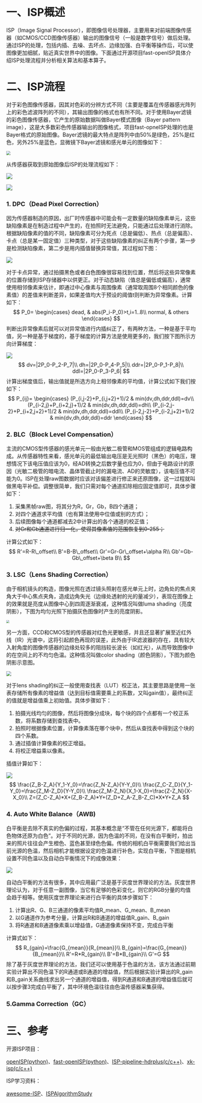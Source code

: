 # 一、ISP概述

ISP（Image Signal Processor），即图像信号处理器，主要用来对前端图像传感器（如CMOS/CCD图像传感器）输出的图像信号（一般是数字信号）做后处理。通过ISP的处理，包括内插、去噪、去坏点、边缘加强、白平衡等操作后，可以使图像更加细腻，贴近真实世界中的图像。下面通过开源项目fast-openISP具体介绍ISP处理流程并分析相关算法和基本算子。

# 二、ISP流程

对于彩色图像传感器，因其对色彩的分辨方式不同（主要是覆盖在传感器感光阵列上的彩色滤波阵列的不同），其输出图像的格式也有所不同。对于使用Bayer滤镜的彩色图像传感器，它产生的原始数据叫做Bayer模式图像（Bayer pattern image），这是大多数彩色传感器输出的图像格式，项目fast-opneISP处理的也是Bayer格式的原始图像。Bayer滤镜的最大特点是阵列中由50%是绿色，25%是红色，另外25%是蓝色，显微镜下Bayer滤镜和感光单元的图像如下：

<img src="D:\notes\markdown\ISP图像信号处理流程及相关算法分析.assets\bayer_filter.png" style="zoom:67%;" />

从传感器获取到原始图像后ISP的处理流程如下：

<img src="D:\notes\markdown\ISP图像信号处理流程及相关算法分析.assets\isp_pipeline.png"  />

![](D:\notes\markdown\ISP图像信号处理流程及相关算法分析.assets\isp_process.png)

### 1. DPC（Dead Pixel Correction）

因为传感器制造的原因，出厂时传感器中可能会有一定数量的缺陷像素单元，这些缺陷像素是在制造过程中产生的，在拍照时无法避免，只能通过后处理进行消除。根据缺陷像素的值的不同，缺陷像素可分为死点（总是偏低）、热点（总是偏高）、卡点（总是某一固定值）三种类型，对于这些缺陷像素的纠正有两个步骤，第一步是检测缺陷像素，第二步是用内插值替换异常值，其过程如下图：

![](D:\notes\markdown\ISP图像信号处理流程及相关算法分析.assets\dead_pixel.png)

对于卡点异常，通过拍摄黑色或者白色图像很容易找到位置，然后将这些异常像素的位置存储到ISP存储器中以供更正。对于动态缺陷（值总是偏低或偏高），通常使用相邻像素来估计，即通过中心像素与周围像素（通常取周围8个相同颜色的像素值）的差值来判断差异，如果差值均大于预设的阈值t则判断为异常像素。计算如下：
$$
P_0=
	\begin{cases}
		dead, & abs(P_i-P_0)>t,i=1..8\\
		normal, & others
	\end{cases}
$$
判断出异常像素后就可以对异常值进行内插纠正了，有两种方法，一种是基于平均值，另一种是基于梯度的，基于梯度的计算方法是使用更多的，我们按下图所示方向计算梯度：

![](D:\notes\markdown\ISP图像信号处理流程及相关算法分析.assets\image_gradient.png)
$$
dv=|2P_0-P_2-P_7|\\
dh=|2P_0-P_4-P_5|\\
ddr=|2P_0-P_1-P_8|\\
ddl=|2P_0-P_3-P_6|
$$
计算出梯度值后，输出值就是所选方向上相邻像素的平均值，计算公式如下我们按如下：
$$
P_{ij}=
	\begin{cases}
		(P_{i,j-2}+P_{i,j+2}+1)/2 & min(dv,dh,ddr,ddl)=dv\\
		(P_{i-2,j}+P_{i+2,j}+1)/2 & min(dv,dh,ddr,ddl)=dh\\
		(P_{i-2,j-2}+P_{i+2,j+2}+1)/2 & min(dv,dh,ddr,ddl)=ddl\\
		(P_{i-2,j-2}+P_{i-2,j+2}+1)/2 & min(dv,dh,ddr,ddl)=ddr
	\end{cases}
$$

### 2. BLC（Block Level Compensation）

主流的CMOS型传感器的感光单元一般由光敏二极管和MOS管组成的逻辑电路构成。从传感器特性来看，感光单元的最低输出电压是无光照时（黑色）的电压，理想情况下该电压值应该为0，经AD转换之后数字量也应为0，但由于电路设计的原因（光敏二极管的暗电流、晶体管截止时的漏电流、AD的灵敏度），该电压值不可能为0。ISP在处理raw图数据时应该对该偏差进行修正来还原图像，这一过程就叫做黑电平补偿。调整很简单，我们只需对每个通道扣除相应固定值即可，具体步骤如下：

1. 采集黑帧raw图，将其分为R，Gr，Gb，B四个通道；
2. 对四个通道求平均值（也有算法使用中位值或别的方式）；
3. 后续图像每个通道都减去2中计算出的各个通道的校正值；
4. ~~对Gr和Gb通道进行归一化，使得其像素值的范围恢复到0-255；~~

计算公式如下：
$$
R'=R-R\_offset\\
B'=B-B\_offset\\
Gr'=Gr-Gr\_offset+\alpha R\\
Gb'=Gb-Gb\_offset+\beta B\\
$$

### 3. LSC（Lens Shading Correction）

由于相机镜头的构造，图像光照在透过镜头照射在感光单元上时，边角处的焦点夹角大于中心焦点夹角，造成边角失光（边缘处透射的光的量减少），表现在图像上的效果就是亮度从图像中心到四周逐渐衰减，这种情况叫做luma shading（亮度阴影），下图为均匀光照下拍摄灰色图像时产生的亮度阴影。

<img src="D:\notes\markdown\ISP图像信号处理流程及相关算法分析.assets\luma_shading.png" style="zoom: 48%;" />

另一方面，CCD和CMOS型的传感器对红色光更敏感，并且还显著扩展至近红外线（IR）光谱中，这将引起颜色再现的误差，此外由于IR滤波器的存在，具有较大入射角度的图像传感器的边缘处较多的阻挡较长波长（如红光），从而导致图像中的在空间上的不均匀色温。这种情况叫做color shading（颜色阴影），下图为颜色阴影示意图。

<img src="D:\notes\markdown\ISP图像信号处理流程及相关算法分析.assets\color_shading.png" style="zoom: 80%;" />

对于lens shading的纠正一般使用查找表（LUT）校正法，其主要思路是使用一张表存储所有像素的增益值（达到目标值需要乘上的系数，又叫gain值），最终纠正的值就是增益值乘上初始值。具体步骤如下：

1. 拍摄光线均匀的图像，然后将图像分成块，每个块的四个点都有一个校正系数，将系数存储到查找表中。 
2. 拍照时根据像素位置，计算像素落在哪个块中，然后从查找表中得到这个块的四个系数。 
3. 通过插值计算像素的校正增益。 
4. 将校正增益乘以像素。

插值计算如下：

![](D:\notes\markdown\ISP图像信号处理流程及相关算法分析.assets\interpolation.png)
$$
\frac{Z_B-Z_A}{Y_1-Y_0}=\frac{Z_N-Z_A}{Y-Y_0}\\
\frac{Z_C-Z_D}{Y_1-Y_0}=\frac{Z_M-Z_D}{Y-Y_0}\\
\frac{Z_M-Z_N}{X_1-X_0}=\frac{Z-Z_N}{X-X_0}\\
Z=(Z_C-Z_A)*X+(Z_B-Z_A)*Y+(Z_D+Z_A-Z_B-Z_C)*X*Y+Z_A
$$


### 4. Auto White Balance（AWB)

白平衡是去除不真实的色偏的过程，其基本概念是“不管在任何光源下，都能将白色物体还原为白色”。对于不同的光源，因为色温的不同，在没有白平衡时，拍出来的照片往往会产生橙色、蓝色甚至绿色色偏。传统的相机白平衡需要我们给出当前光源的色温，然后相机才能根据设定的色温进行补色，实现白平衡，下图是相机设置不同色温以及自动白平衡情况下的成像效果：

![](D:\notes\markdown\ISP图像信号处理流程及相关算法分析.assets\AWB.png)

自动白平衡的方法有很多，其中应用最广泛是基于灰度世界理论的方法。灰度世界理论认为，对于任意一副图像，当它有足够的色彩变化，则它的RGB分量的均值会趋于相等。使用灰度世界理论来进行白平衡的具体步骤如下：

1. 计算出R、G、B三通道的像素平均值R_mean、G_mean、B_mean
2. 以G通道作为参考分量，计算出R和B通道的增益值R_gain、B_gain
3. 将R通道和B通道像素乘以增益值，G通道像素保持不变，完成白平衡

计算式如下：
$$
R_{gain}=\frac{G_{mean}}{R_{mean}}\\
B_{gain}=\frac{G_{mean}}{B_{mean}}\\
R'=R*R_{gain}\\
B'=B*B_{gain}\\
G'=G
$$
除了基于灰度世界理论的方法，我们还可以使用基于色温的方法，该方法通过前期实验计算出不同色温下的R通道或B通道的增益值，然后根据实验计算出的R_gain和B_gain关系曲线求出另一个通道的增益值，得到R通道和B通道的增益值后就可以按步骤3完成白平衡了，其中环境色温往往由色温传感器采集获得。

### 5.Gamma Correction（GC）



# 三、参考

开源ISP项目：

[openISP(python)](https://github.com/cruxopen/openISP)、[fast-openISP(python)](https://github.com/QiuJueqin/fast-openISP)、[ISP-pipeline-hdrplus(c/c++)](https://github.com/jhfmat/ISP-pipeline-hdrplus)、[xk-isp(c/c++)](https://github.com/T-head-Semi/open_source_ISP)

ISP学习资料：

[awesome-ISP](https://github.com/starkfan007/awesome-ISP)、[ISPAlgorithmStudy](https://gitee.com/wtzhu13/ISPAlgorithmStudy)

